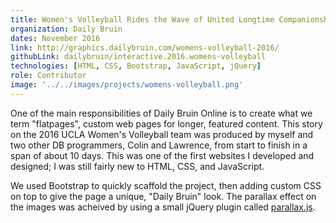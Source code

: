 ```yaml
---
title: Women's Volleyball Rides the Wave of United Longtime Companionship
organization: Daily Bruin
dates: November 2016
link: http://graphics.dailybruin.com/womens-volleyball-2016/
githubLink: dailybruin/interactive.2016.womens-volleyball
technologies: [HTML, CSS, Bootstrap, JavaScript, jQuery]
role: Contributor
image: '../../images/projects/womens-volleyball.png'
---
```


One of the main responsibilities of Daily Bruin Online is to create what we term "flatpages", custom web pages for longer, featured content. This story on the 2016 UCLA Women's Volleyball team was produced by myself and two other DB programmers, Colin and Lawrence, from start to finish in a span of about 10 days. This was one of the first websites I developed and designed; I was still fairly new to HTML, CSS, and JavaScript.

We used Bootstrap to quickly scaffold the project, then adding custom CSS on top to give the page a unique, "Daily Bruin" look. The parallax effect on the images was acheived by using a small jQuery plugin called [parallax.js](http://pixelcog.github.io/parallax.js/).
